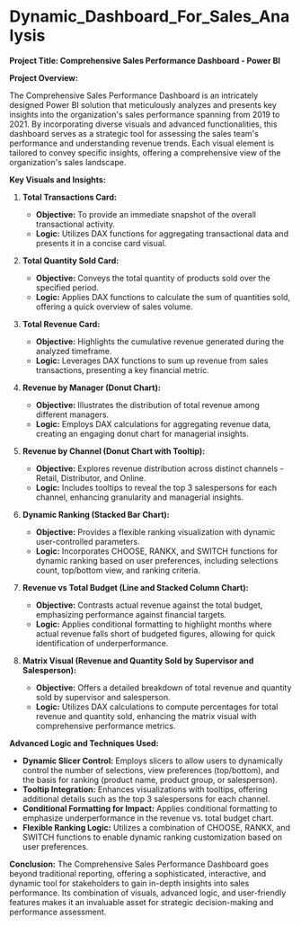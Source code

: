 # Dynamic_Dashboard_For_Sales_Analysis

**Project Title: Comprehensive Sales Performance Dashboard - Power BI**

**Project Overview:**

The Comprehensive Sales Performance Dashboard is an intricately designed Power BI solution that meticulously analyzes and presents key insights into the organization's sales performance spanning from 2019 to 2021. By incorporating diverse visuals and advanced functionalities, this dashboard serves as a strategic tool for assessing the sales team's performance and understanding revenue trends. Each visual element is tailored to convey specific insights, offering a comprehensive view of the organization's sales landscape.

**Key Visuals and Insights:**

1. **Total Transactions Card:**
   - **Objective:** To provide an immediate snapshot of the overall transactional activity.
   - **Logic:** Utilizes DAX functions for aggregating transactional data and presents it in a concise card visual.

2. **Total Quantity Sold Card:**
   - **Objective:** Conveys the total quantity of products sold over the specified period.
   - **Logic:** Applies DAX functions to calculate the sum of quantities sold, offering a quick overview of sales volume.

3. **Total Revenue Card:**
   - **Objective:** Highlights the cumulative revenue generated during the analyzed timeframe.
   - **Logic:** Leverages DAX functions to sum up revenue from sales transactions, presenting a key financial metric.

4. **Revenue by Manager (Donut Chart):**
   - **Objective:** Illustrates the distribution of total revenue among different managers.
   - **Logic:** Employs DAX calculations for aggregating revenue data, creating an engaging donut chart for managerial insights.

5. **Revenue by Channel (Donut Chart with Tooltip):**
   - **Objective:** Explores revenue distribution across distinct channels - Retail, Distributor, and Online.
   - **Logic:** Includes tooltips to reveal the top 3 salespersons for each channel, enhancing granularity and managerial insights.

6. **Dynamic Ranking (Stacked Bar Chart):**
   - **Objective:** Provides a flexible ranking visualization with dynamic user-controlled parameters.
   - **Logic:** Incorporates CHOOSE, RANKX, and SWITCH functions for dynamic ranking based on user preferences, including selections count, top/bottom view, and ranking criteria.

7. **Revenue vs Total Budget (Line and Stacked Column Chart):**
   - **Objective:** Contrasts actual revenue against the total budget, emphasizing performance against financial targets.
   - **Logic:** Applies conditional formatting to highlight months where actual revenue falls short of budgeted figures, allowing for quick identification of underperformance.

8. **Matrix Visual (Revenue and Quantity Sold by Supervisor and Salesperson):**
   - **Objective:** Offers a detailed breakdown of total revenue and quantity sold by supervisor and salesperson.
   - **Logic:** Utilizes DAX calculations to compute percentages for total revenue and quantity sold, enhancing the matrix visual with comprehensive performance metrics.

**Advanced Logic and Techniques Used:**
   - **Dynamic Slicer Control:** Employs slicers to allow users to dynamically control the number of selections, view preferences (top/bottom), and the basis for ranking (product name, product group, or salesperson).
   - **Tooltip Integration:** Enhances visualizations with tooltips, offering additional details such as the top 3 salespersons for each channel.
   - **Conditional Formatting for Impact:** Applies conditional formatting to emphasize underperformance in the revenue vs. total budget chart.
   - **Flexible Ranking Logic:** Utilizes a combination of CHOOSE, RANKX, and SWITCH functions to enable dynamic ranking customization based on user preferences.

**Conclusion:**
The Comprehensive Sales Performance Dashboard goes beyond traditional reporting, offering a sophisticated, interactive, and dynamic tool for stakeholders to gain in-depth insights into sales performance. Its combination of visuals, advanced logic, and user-friendly features makes it an invaluable asset for strategic decision-making and performance assessment.
